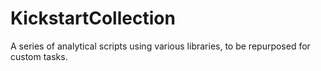 # KickstartCollection
A series of analytical scripts using various libraries, to be repurposed for custom tasks.  
